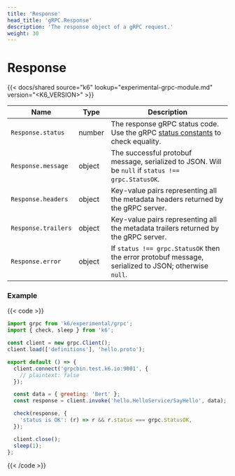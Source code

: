 ```yaml
---
title: 'Response'
head_title: 'gRPC.Response'
description: 'The response object of a gRPC request.'
weight: 30
---
```


# Response

{{< docs/shared source="k6" lookup="experimental-grpc-module.md" version="<K6_VERSION>" >}}

| Name                | Type   | Description                                                                                                                                                               |
| ------------------- | ------ | ------------------------------------------------------------------------------------------------------------------------------------------------------------------------- |
| `Response.status`   | number | The response gRPC status code. Use the gRPC [status constants](https://grafana.com/docs/k6/<K6_VERSION>/javascript-api/k6-experimental/grpc/constants) to check equality. |
| `Response.message`  | object | The successful protobuf message, serialized to JSON. Will be `null` if `status !== grpc.StatusOK`.                                                                        |
| `Response.headers`  | object | Key-value pairs representing all the metadata headers returned by the gRPC server.                                                                                        |
| `Response.trailers` | object | Key-value pairs representing all the metadata trailers returned by the gRPC server.                                                                                       |
| `Response.error`    | object | If `status !== grpc.StatusOK` then the error protobuf message, serialized to JSON; otherwise `null`.                                                                      |

### Example

{{< code >}}

```javascript
import grpc from 'k6/experimental/grpc';
import { check, sleep } from 'k6';

const client = new grpc.Client();
client.load(['definitions'], 'hello.proto');

export default () => {
  client.connect('grpcbin.test.k6.io:9001', {
    // plaintext: false
  });

  const data = { greeting: 'Bert' };
  const response = client.invoke('hello.HelloService/SayHello', data);

  check(response, {
    'status is OK': (r) => r && r.status === grpc.StatusOK,
  });

  client.close();
  sleep(1);
};
```

{{< /code >}}
